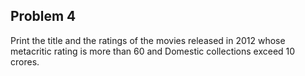 ## Problem 4
Print the title and the ratings of the movies released in 2012 whose metacritic rating is more than 60 and Domestic collections exceed 10 crores.
